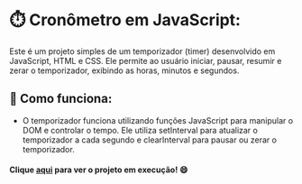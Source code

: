 
#  ⏱️ Cronômetro em JavaScript:


Este é um projeto simples de um temporizador (timer) desenvolvido em JavaScript, HTML e CSS. Ele permite ao usuário iniciar, pausar, resumir e zerar o temporizador, exibindo as horas, minutos e segundos.

## 📌 Como funciona:

   * O temporizador funciona utilizando funções JavaScript para manipular o DOM e controlar o tempo. Ele utiliza setInterval para atualizar o temporizador a cada segundo e clearInterval para pausar ou zerar o temporizador.

#### Clique [aqui](https://rackelberbet.github.io/timer.js/) para ver o projeto em execução! 😄
    

